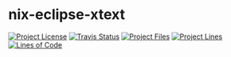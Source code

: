 
# nix-eclipse-xtext

[![Project License][licence_icon]][licence_link]
[![Travis Status][travis_icon]][travis_link]
[![Project Files][tokei_files_icon]][tokei_basic_link]
[![Project Lines][tokei_lines_icon]][tokei_basic_link]
[![Lines of Code][tokei_basic_icon]][tokei_basic_link]







[licence_icon]: https://img.shields.io/github/license/random-eclipse/nix-eclipse-xtext.svg?label=License
[licence_link]: http://www.apache.org/licenses/

[travis_icon]: https://travis-ci.org/random-eclipse/nix-eclipse-xtext.svg
[travis_link]: https://travis-ci.org/random-eclipse/nix-eclipse-xtext/builds

[tokei_files_icon]: https://tokei.rs/b1/github/random-eclipse/nix-eclipse-xtext?category=files 
[tokei_lines_icon]: https://tokei.rs/b1/github/random-eclipse/nix-eclipse-xtext?category=lines 
[tokei_basic_icon]: https://tokei.rs/b1/github/random-eclipse/nix-eclipse-xtext
[tokei_basic_link]: https://github.com/random-eclipse/nix-eclipse-xtext 
